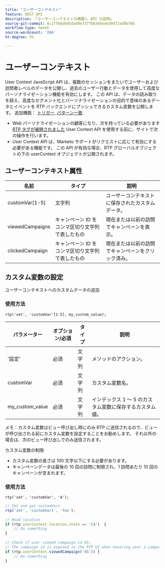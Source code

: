 ```yaml
---
title: "ユーザーコンテキスト"
feature: REST API
description: 「ユーザーコンテキストの概要と API の説明」
source-git-commit: 8c1ffb6db05da49e7377b8345eeb30472ad9b78b
workflow-type: tm+mt
source-wordcount: '266'
ht-degree: 5%

---
```



# ユーザーコンテキスト

User Context JavaScript API は、複数のセッションをまたいでユーザーおよび訪問者レベルのデータを公開し、過去のユーザー行動とデータを使用して高度なパーソナライゼーション機能を有効にします。 この API は、データの読み取りを超え、高度なセグメント化とパーソナライゼーションの目的で意味のあるデータとイベントを RTP バックエンドにプッシュできるカスタム変数を公開します。 追加機能： [トリガー](../javascript-api/triggers.md), [パターン一致](../javascript-api/pattern-match.md).

- Web パーソナライゼーションの顧客になり、次を持っている必要があります [RTP タグが展開されました](https://experienceleague.adobe.com/en/docs/marketo/using/product-docs/web-personalization/rtp-tag-implementation/deploy-the-rtp-javascript) User Context API を使用する前に、サイトで次の操作を行います。
- User Context API は、Marketo サポートがリクエストに応じて有効にする必要がある機能です。 この API が有効な場合、RTP グローバルオブジェクトの下の userContext オブジェクトが公開されます。

## ユーザーコンテキスト属性

| 名前 | タイプ | 説明 |
|------------------|-------------|------|
| customVar[1-5] | 文字列 | ユーザーコンテキストに保存されたカスタムデータ。 |
| viewedCampaigns | キャンペーン ID をコンマ区切り文字列で表したもの | 現在または以前の訪問でキャンペーンを表示。 |
| clickedCampaign | キャンペーン ID をコンマ区切り文字列で表したもの | 現在または以前の訪問でキャンペーンをクリック済み。 |

## カスタム変数の設定

ユーザーコンテキストへのカスタムデータの追加

### 使用方法

`rtp('set', 'customVar'[1-5], my_custom_value);`

| パラメーター | オプション/必須 | タイプ | 説明 |
|-----------------|-------------------|--------|-----------------|
| &#39;設定&#39; | 必須 | 文字列 | メソッドのアクション。 |
| customVar | 必須 | 文字列 | カスタム変数名。 |
| my_custom_value | 必須 | 文字列 | インデックス 1 ～ 5 のカスタム変数に保存するカスタム値。 |

メモ：カスタム変数はビュー呼び出し時にのみ RTP に送信されるので、ビューが呼び出される前にカスタム変数を設定することをお勧めします。 それ以外の場合は、次のビュー呼び出しでのみ送信されます。

カスタム変数の制限

- カスタム変数の長さは 100 文字以下にする必要があります。
- キャンペーンデータは最後の 10 回の訪問に制限され、1 訪問あたり 10 回のキャンペーンが含まれます。

### 使用方法

`rtp('set', 'customVar', 'A');`

```javascript
// Set and get customVars
rtp('set', 'customVar1', 'foo');
 
// Read location 
if (rtp.userContext.location.state == 'CA')  {
    // Do something
}
 
// Check if user viewed campaign id 45:
// The campaign id is exposed in the RTP UI when hovering over a campaign name.
if (rtp.userContext.viewedCampaign('45')) {
    // Do something
}
```

